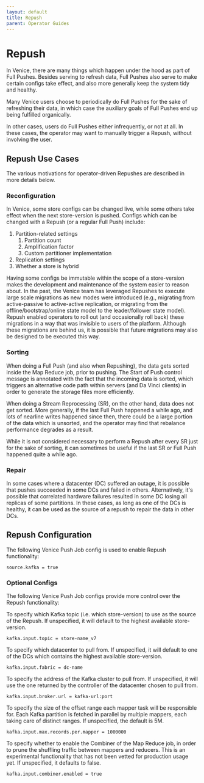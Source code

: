 ```yaml
---
layout: default
title: Repush
parent: Operator Guides
---
```


# Repush

In Venice, there are many things which happen under the hood as part of Full Pushes. Besides serving to refresh data,
Full Pushes also serve to make certain configs take effect, and also more generally keep the system tidy and healthy.

Many Venice users choose to periodically do Full Pushes for the sake of refreshing their data, in which case the
auxiliary goals of Full Pushes end up being fulfilled organically.

In other cases, users do Full Pushes either infrequently, or not at all. In these cases, the operator may want to 
manually trigger a Repush, without involving the user.

## Repush Use Cases
The various motivations for operator-driven Repushes are described in more details below.

### Reconfiguration
In Venice, some store configs can be changed live, while some others take effect when the next store-version is pushed.
Configs which can be changed with a Repush (or a regular Full Push) include:

1. Partition-related settings
   1. Partition count
   2. Amplification factor
   3. Custom partitioner implementation
2. Replication settings
3. Whether a store is hybrid

Having some configs be immutable within the scope of a store-version makes the development and maintenance of the system
easier to reason about. In the past, the Venice team has leveraged Repushes to execute large scale migrations as new
modes were introduced (e.g., migrating from active-passive to active-active replication, or migrating from the 
offline/bootstrap/online state model to the leader/follower state model). Repush enabled operators to roll out (and 
occasionally roll back) these migrations in a way that was invisible to users of the platform. Although these migrations 
are behind us, it is possible that future migrations may also be designed to be executed this way.

### Sorting
When doing a Full Push (and also when Repushing), the data gets sorted inside the Map Reduce job, prior to pushing. The 
Start of Push control message is annotated with the fact that the incoming data is sorted, which triggers an alternative 
code path within servers (and Da Vinci clients) in order to generate the storage files more efficiently.

When doing a Stream Reprocessing (SR), on the other hand, data does not get sorted. More generally, if the last Full 
Push happened a while ago, and lots of nearline writes happened since then, there could be a large portion of the data 
which is unsorted, and the operator may find that rebalance performance degrades as a result.

While it is not considered necessary to perform a Repush after every SR just for the sake of sorting, it can sometimes 
be useful if the last SR or Full Push happened quite a while ago.

### Repair
In some cases where a datacenter (DC) suffered an outage, it is possible that pushes succeeded in some DCs and failed in
others. Alternatively, it's possible that correlated hardware failures resulted in some DC losing all replicas of some 
partitions. In these cases, as long as one of the DCs is healthy, it can be used as the source of a repush to repair the
data in other DCs.

## Repush Configuration
The following Venice Push Job config is used to enable Repush functionality:
```
source.kafka = true
```

### Optional Configs
The following Venice Push Job configs provide more control over the Repush functionality:

To specify which Kafka topic (i.e. which store-version) to use as the source of the Repush. If unspecified, it will
default to the highest available store-version.
```
kafka.input.topic = store-name_v7
```

To specify which datacenter to pull from. If unspecified, it will default to one of the DCs which contains the highest
available store-version.
```
kafka.input.fabric = dc-name
```

To specify the address of the Kafka cluster to pull from. If unspecified, it will use the one returned by the controller
of the datacenter chosen to pull from.
```
kafka.input.broker.url = kafka-url:port
```

To specify the size of the offset range each mapper task will be responsible for. Each Kafka partition is fetched in
parallel by multiple mappers, each taking care of distinct ranges. If unspecified, the default is 5M.
```
kafka.input.max.records.per.mapper = 1000000
```

To specify whether to enable the Combiner of the Map Reduce job, in order to prune the shuffling traffic between mappers
and reducers. This is an experimental functionality that has not been vetted for production usage yet. If unspecified,
it defaults to false.
```
kafka.input.combiner.enabled = true
```